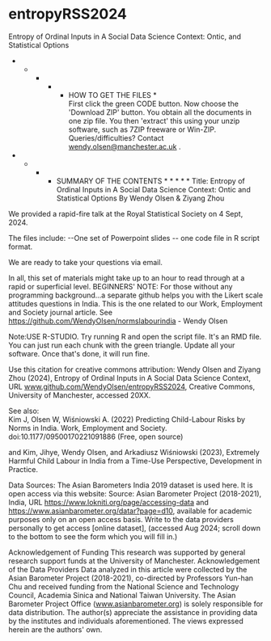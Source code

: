 # entropyRSS2024
Entropy of Ordinal Inputs in A Social Data Science Context: Ontic, and Statistical Options

  * * * * * HOW TO GET THE FILES *  
First click the green CODE button. Now choose the 'Download ZIP' button. You obtain all the documents in one zip file. You then 'extract' this using your unzip software, such as 7ZIP freeware or Win-ZIP. Queries/difficulties? Contact wendy.olsen@manchester.ac.uk .

 * * * *  SUMMARY OF THE CONTENTS  * * * * *
Title: Entropy of Ordinal Inputs in A Social Data Science Context:  Ontic and Statistical Options
By Wendy Olsen & Ziyang Zhou

We provided a rapid-fire talk at the Royal Statistical Society on 4 Sept, 2024.  

The files include: --One set of Powerpoint slides -- one code file in R script format.

We are ready to take your questions via email.

In all, this set of materials might take up to an hour to read through at a rapid or superficial level. 
BEGINNERS' NOTE: For those without any programming background...a separate github helps you with the Likert scale attitudes questions in India.  This is the one related to our Work, Employment and Society journal article.  See https://github.com/WendyOlsen/normslabourindia - Wendy Olsen

Note:USE R-STUDIO. Try running R and open the script file.  It's an RMD file. You can just run each chunk with the green triangle. Update all your software.  Once that's done, it will run fine. 

Use this citation for creative commons attribution: Wendy Olsen and Ziyang Zhou (2024), Entropy of Ordinal Inputs in A Social Data Science Context, URL www.github.com/WendyOlsen/entropyRSS2024, Creative Commons, University of Manchester, accessed 20XX.

See also:  
Kim J, Olsen W, Wiśniowski A. (2022) Predicting Child-Labour Risks by Norms in India. Work, Employment and Society. doi:10.1177/09500170221091886 (Free, open source)

and Kim, Jihye, Wendy Olsen, and Arkadiusz Wiśniowski (2023), Extremely Harmful Child Labour in India from a Time-Use Perspective, Development in Practice. 

Data Sources:
The Asian Barometers India 2019 dataset is used here. It is open access via this website: Source:  Asian Barometer Project (2018-2021), India, URL https://www.lokniti.org/page/accessing-data and  https://www.asianbarometer.org/datar?page=d10, available for academic purposes only on an open access basis.  Write to the data providers personally to get access [online dataset], (accessed Aug 2024; scroll down to the bottom to see the form which you will fill in.)

Acknowledgement of Funding
This research was supported by general research support funds at the University of Manchester.
Acknowledgement of the Data Providers
Data analyzed in this article were collected by the Asian Barometer Project (2018-2021), co-directed by Professors Yun-han Chu and received funding from the National Science and Technology Council, Academia Sinica and National Taiwan University. The Asian Barometer Project Office (www.asianbarometer.org) is solely responsible for data distribution. The author(s) appreciate the assistance in providing data by the institutes and individuals aforementioned. The views expressed herein are the authors' own.
